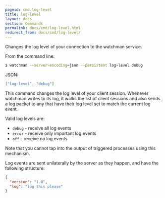 ```yaml
---
pageid: cmd.log-level
title: log-level
layout: docs
section: Commands
permalink: docs/cmd/log-level.html
redirect_from: docs/cmd/log-level/
---
```


Changes the log level of your connection to the watchman service.

From the command line:

```bash
$ watchman --server-encoding=json --persistent log-level debug
```

JSON:

```json
["log-level", "debug"]
```

This command changes the log level of your client session.  Whenever watchman
writes to its log, it walks the list of client sessions and also sends a log
packet to any that have their log level set to match the current log event.

Valid log levels are:

 * `debug` - receive all log events
 * `error` - receive only important log events
 * `off`   - receive no log events

Note that you cannot tap into the output of triggered processes using this
mechanism.

Log events are sent unilaterally by the server as they happen, and have
the following structure:

```json
{
  "version": "1.0",
  "log": "log this please"
}
```

